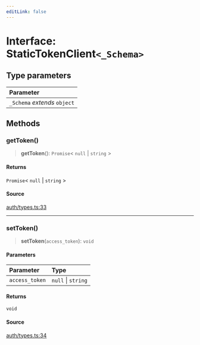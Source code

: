 ```yaml
---
editLink: false
---
```


# Interface: StaticTokenClient`<_Schema>`

## Type parameters

| Parameter                    |
| :--------------------------- |
| `_Schema` _extends_ `object` |

## Methods

### getToken()

> **getToken**(): `Promise`\< `null` \| `string` \>

#### Returns

`Promise`\< `null` \| `string` \>

#### Source

[auth/types.ts:33](https://github.com/directus/directus/blob/7789a6c53/sdk/src/auth/types.ts#L33)

---

### setToken()

> **setToken**(`access_token`): `void`

#### Parameters

| Parameter      | Type               |
| :------------- | :----------------- |
| `access_token` | `null` \| `string` |

#### Returns

`void`

#### Source

[auth/types.ts:34](https://github.com/directus/directus/blob/7789a6c53/sdk/src/auth/types.ts#L34)
